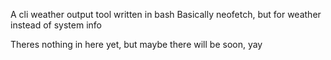 A cli weather output tool written in bash
Basically neofetch, but for weather instead of system info

Theres nothing in here yet, but maybe there will be soon, yay
